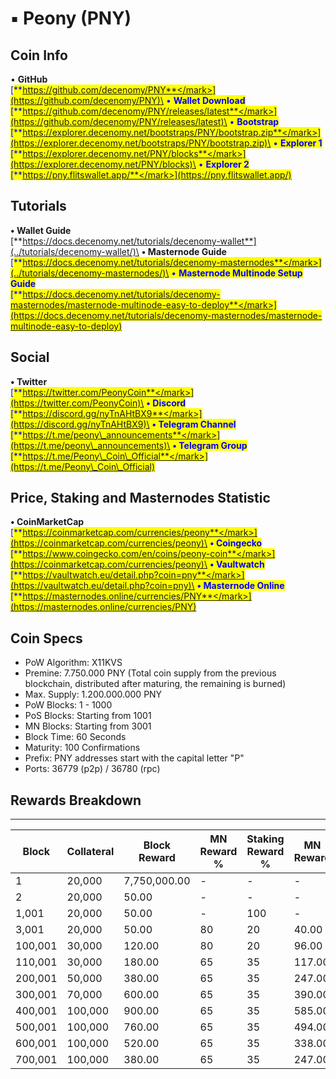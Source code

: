 # ▪ Peony (PNY)

## Coin Info

• **GitHub**\
[<mark style="color:blue;">**https://github.com/decenomy/PNY**</mark>](https://github.com/decenomy/PNY)\
• **Wallet Download**\
[<mark style="color:blue;">**https://github.com/decenomy/PNY/releases/latest**</mark>](https://github.com/decenomy/PNY/releases/latest)\
• **Bootstrap**\
[<mark style="color:blue;">**https://explorer.decenomy.net/bootstraps/PNY/bootstrap.zip**</mark>](https://explorer.decenomy.net/bootstraps/PNY/bootstrap.zip)\
• **Explorer 1** \
[<mark style="color:blue;">**https://explorer.decenomy.net/PNY/blocks**</mark>](https://explorer.decenomy.net/PNY/blocks)\
• **Explorer 2**\
[<mark style="color:blue;">**https://pny.flitswallet.app/**</mark>](https://pny.flitswallet.app/)

## Tutorials

**• Wallet Guide**\
[**https://docs.decenomy.net/tutorials/decenomy-wallet**](../tutorials/decenomy-wallet/)\
**• Masternode Guide**\
[<mark style="color:blue;">**https://docs.decenomy.net/tutorials/decenomy-masternodes**</mark>](../tutorials/decenomy-masternodes/)\
• **Masternode Multinode Setup Guide**\
[<mark style="color:blue;">**https://docs.decenomy.net/tutorials/decenomy-masternodes/masternode-multinode-easy-to-deploy**</mark>](https://docs.decenomy.net/tutorials/decenomy-masternodes/masternode-multinode-easy-to-deploy)

## Social

**• Twitter**\
[<mark style="color:blue;">**https://twitter.com/PeonyCoin**</mark>](https://twitter.com/PeonyCoin)\
**• Discord**\
[<mark style="color:blue;">**https://discord.gg/nyTnAHtBX9**</mark>](https://discord.gg/nyTnAHtBX9)\
**• Telegram Channel**\
[<mark style="color:blue;">**https://t.me/peony\_announcements**</mark>](https://t.me/peony\_announcements)\
**• Telegram Group**\
[<mark style="color:blue;">**https://t.me/Peony\_Coin\_Official**</mark>](https://t.me/Peony\_Coin\_Official)

## Price, Staking and Masternodes Statistic

**• CoinMarketCap**\
[<mark style="color:blue;">**https://coinmarketcap.com/currencies/peony**</mark>](https://coinmarketcap.com/currencies/peony)\
**• Coingecko**\
[<mark style="color:blue;">**https://www.coingecko.com/en/coins/peony-coin**</mark>](https://coinmarketcap.com/currencies/peony)\
**• Vaultwatch**\
[<mark style="color:blue;">**https://vaultwatch.eu/detail.php?coin=pny**</mark>](https://vaultwatch.eu/detail.php?coin=pny)\
**• Masternode Online**\
[<mark style="color:blue;">**https://masternodes.online/currencies/PNY**</mark>](https://masternodes.online/currencies/PNY)

## Coin Specs

* PoW Algorithm: X11KVS
* Premine: 7.750.000 PNY (Total coin supply from the previous blockchain, distributed after maturing, the remaining is burned)
* Max. Supply: 1.200.000.000 PNY
* PoW Blocks: 1 - 1000
* PoS Blocks: Starting from 1001
* MN Blocks: Starting from 3001
* Block Time: 60 Seconds
* Maturity: 100 Confirmations
* Prefix: PNY addresses start with the capital letter "P"
* Ports: 36779 (p2p) / 36780 (rpc)



## Rewards Breakdown

***

| Block   | Collateral | Block Reward | MN Reward % | Staking Reward % | MN Reward | Staker Reward |
| ------- | ---------- | ------------ | ----------- | ---------------- | --------- | ------------- |
| 1       | 20,000     | 7,750,000.00 | -           | -                | -         | -             |
| 2       | 20,000     | 50.00        | -           | -                | -         | -             |
| 1,001   | 20,000     | 50.00        | -           | 100              | -         | 50.00         |
| 3,001   | 20,000     | 50.00        | 80          | 20               | 40.00     | 10.00         |
| 100,001 | 30,000     | 120.00       | 80          | 20               | 96.00     | 24.00         |
| 110,001 | 30,000     | 180.00       | 65          | 35               | 117.00    | 63.00         |
| 200,001 | 50,000     | 380.00       | 65          | 35               | 247.00    | 133.00        |
| 300,001 | 70,000     | 600.00       | 65          | 35               | 390.00    | 210.00        |
| 400,001 | 100,000    | 900.00       | 65          | 35               | 585.00    | 315.00        |
| 500,001 | 100,000    | 760.00       | 65          | 35               | 494.00    | 266.00        |
| 600,001 | 100,000    | 520.00       | 65          | 35               | 338.00    | 182.00        |
| 700,001 | 100,000    | 380.00       | 65          | 35               | 247.00    | 133.00        |

